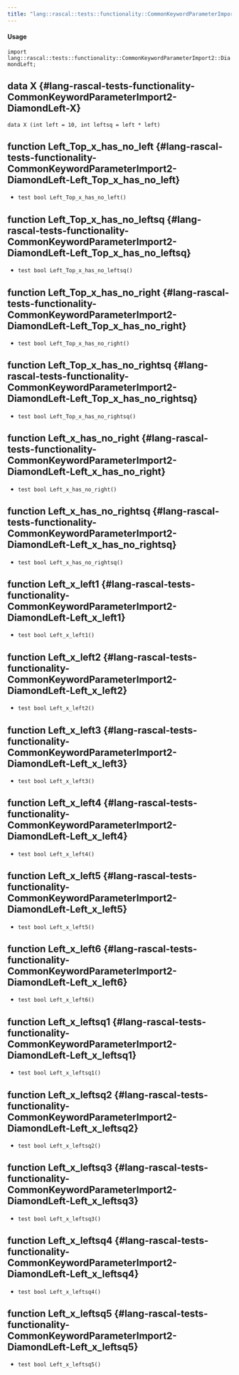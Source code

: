 ```yaml
---
title: "lang::rascal::tests::functionality::CommonKeywordParameterImport2::DiamondLeft"
---
```


#### Usage

`import lang::rascal::tests::functionality::CommonKeywordParameterImport2::DiamondLeft;`


## data X {#lang-rascal-tests-functionality-CommonKeywordParameterImport2-DiamondLeft-X}

```rascal
data X (int left = 10, int leftsq = left * left)
```

## function Left_Top_x_has_no_left {#lang-rascal-tests-functionality-CommonKeywordParameterImport2-DiamondLeft-Left_Top_x_has_no_left}

* ``test bool Left_Top_x_has_no_left()``

## function Left_Top_x_has_no_leftsq {#lang-rascal-tests-functionality-CommonKeywordParameterImport2-DiamondLeft-Left_Top_x_has_no_leftsq}

* ``test bool Left_Top_x_has_no_leftsq()``

## function Left_Top_x_has_no_right {#lang-rascal-tests-functionality-CommonKeywordParameterImport2-DiamondLeft-Left_Top_x_has_no_right}

* ``test bool Left_Top_x_has_no_right()``

## function Left_Top_x_has_no_rightsq {#lang-rascal-tests-functionality-CommonKeywordParameterImport2-DiamondLeft-Left_Top_x_has_no_rightsq}

* ``test bool Left_Top_x_has_no_rightsq()``

## function Left_x_has_no_right {#lang-rascal-tests-functionality-CommonKeywordParameterImport2-DiamondLeft-Left_x_has_no_right}

* ``test bool Left_x_has_no_right()``

## function Left_x_has_no_rightsq {#lang-rascal-tests-functionality-CommonKeywordParameterImport2-DiamondLeft-Left_x_has_no_rightsq}

* ``test bool Left_x_has_no_rightsq()``

## function Left_x_left1 {#lang-rascal-tests-functionality-CommonKeywordParameterImport2-DiamondLeft-Left_x_left1}

* ``test bool Left_x_left1()``

## function Left_x_left2 {#lang-rascal-tests-functionality-CommonKeywordParameterImport2-DiamondLeft-Left_x_left2}

* ``test bool Left_x_left2()``

## function Left_x_left3 {#lang-rascal-tests-functionality-CommonKeywordParameterImport2-DiamondLeft-Left_x_left3}

* ``test bool Left_x_left3()``

## function Left_x_left4 {#lang-rascal-tests-functionality-CommonKeywordParameterImport2-DiamondLeft-Left_x_left4}

* ``test bool Left_x_left4()``

## function Left_x_left5 {#lang-rascal-tests-functionality-CommonKeywordParameterImport2-DiamondLeft-Left_x_left5}

* ``test bool Left_x_left5()``

## function Left_x_left6 {#lang-rascal-tests-functionality-CommonKeywordParameterImport2-DiamondLeft-Left_x_left6}

* ``test bool Left_x_left6()``

## function Left_x_leftsq1 {#lang-rascal-tests-functionality-CommonKeywordParameterImport2-DiamondLeft-Left_x_leftsq1}

* ``test bool Left_x_leftsq1()``

## function Left_x_leftsq2 {#lang-rascal-tests-functionality-CommonKeywordParameterImport2-DiamondLeft-Left_x_leftsq2}

* ``test bool Left_x_leftsq2()``

## function Left_x_leftsq3 {#lang-rascal-tests-functionality-CommonKeywordParameterImport2-DiamondLeft-Left_x_leftsq3}

* ``test bool Left_x_leftsq3()``

## function Left_x_leftsq4 {#lang-rascal-tests-functionality-CommonKeywordParameterImport2-DiamondLeft-Left_x_leftsq4}

* ``test bool Left_x_leftsq4()``

## function Left_x_leftsq5 {#lang-rascal-tests-functionality-CommonKeywordParameterImport2-DiamondLeft-Left_x_leftsq5}

* ``test bool Left_x_leftsq5()``


